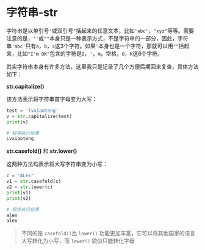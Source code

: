 # 字符串-str

字符串是以单引号`'`或双引号`"`括起来的任意文本，比如`'abc'`，`"xyz"`等等。需要注意的是，`''`或`""`本身只是一种表示方式，不是字符串的一部分，因此，字符串`'abc'`只有`a`，`b`，`c`这3个字符。如果`'`本身也是一个字符，那就可以用`""`括起来，比如`"I'm OK"`包含的字符是`I`，`'`，`m`，空格，`O`，`K`这6个字符。

其实字符串本身有许多方法，这里我只是记录了几个方便后期回来复查，具体方法如下：

**str.capitalize()**

该方法表示将字符串首字母变为大写：

```py
test = 'lvxiaoteng'
v = str.capitalize(test)
print(v)

# 程序执行结果
Lvxiaoteng
```

**str.casefold()** 和 **str.lower()**

这两种方法均表示将大写字符串变为小写：

```py
c = "ALex"
v1 = str.casefold(c)
v2 = str.lower(c)
print(v1)
print(v2)

# 程序执行结果
alex
alex
```

> 不同的是 `casefold()`比 `lower()` 功能更加丰富，它可以将其他国家的语言大写转化为小写，而 `lower()` 貌似只能转化字母